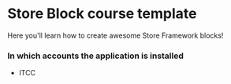 # Store Block course template

Here you'll learn how to create awesome Store Framework blocks!


### In which accounts the application is installed 
- ITCC